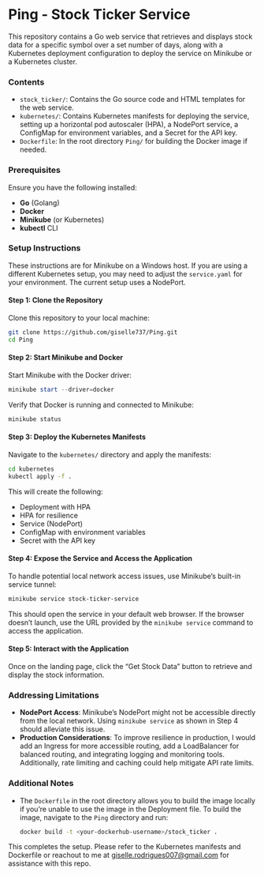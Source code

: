 # Ping - Stock Ticker Service 
This repository contains a Go web service that retrieves and displays stock data for a specific symbol over a set number of days, along with a Kubernetes deployment configuration to deploy the service on Minikube or a Kubernetes cluster. 

### Contents
- `stock_ticker/`: Contains the Go source code and HTML templates for the web service.
- `kubernetes/`: Contains Kubernetes manifests for deploying the service, setting up a horizontal pod autoscaler (HPA), a NodePort service, a ConfigMap for environment variables, and a Secret for the API key.
- `Dockerfile`: In the root directory `Ping/` for building the Docker image if needed.

### Prerequisites
Ensure you have the following installed:
- **Go** (Golang)
- **Docker**
- **Minikube** (or Kubernetes)
- **kubectl** CLI

### Setup Instructions
These instructions are for Minikube on a Windows host. If you are using a different Kubernetes setup, you may need to adjust the `service.yaml` for your environment. The current setup uses a NodePort.

#### Step 1: Clone the Repository
Clone this repository to your local machine:
```bash
git clone https://github.com/giselle737/Ping.git
cd Ping
```

#### Step 2: Start Minikube and Docker
Start Minikube with the Docker driver:
```powershell
minikube start --driver=docker
```

Verify that Docker is running and connected to Minikube:
```powershell
minikube status
```

#### Step 3: Deploy the Kubernetes Manifests
Navigate to the `kubernetes/` directory and apply the manifests:
```bash
cd kubernetes
kubectl apply -f .
```

This will create the following:
- Deployment with HPA
- HPA for resilience
- Service (NodePort)
- ConfigMap with environment variables
- Secret with the API key

#### Step 4: Expose the Service and Access the Application
To handle potential local network access issues, use Minikube’s built-in service tunnel:
```bash
minikube service stock-ticker-service
```

This should open the service in your default web browser. If the browser doesn’t launch, use the URL provided by the `minikube service` command to access the application. 

#### Step 5: Interact with the Application
Once on the landing page, click the “Get Stock Data” button to retrieve and display the stock information.

### Addressing Limitations
- **NodePort Access**: Minikube’s NodePort might not be accessible directly from the local network. Using `minikube service` as shown in Step 4 should alleviate this issue.
- **Production Considerations**: To improve resilience in production, I would add an Ingress for more accessible routing, add a LoadBalancer for balanced routing, and integrating logging and monitoring tools. Additionally, rate limiting and caching could help mitigate API rate limits.

### Additional Notes
- The `Dockerfile` in the root directory allows you to build the image locally if you’re unable to use the image in the Deployment file. To build the image, navigate to the `Ping` directory and run:
  ```bash
  docker build -t <your-dockerhub-username>/stock_ticker .
  ```

This completes the setup. Please refer to the Kubernetes manifests and Dockerfile or reachout to me at giselle.rodrigues007@gmail.com for assistance with this repo.
